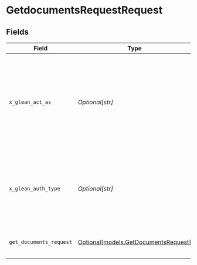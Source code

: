 # GetdocumentsRequestRequest


## Fields

| Field                                                                                                                    | Type                                                                                                                     | Required                                                                                                                 | Description                                                                                                              |
| ------------------------------------------------------------------------------------------------------------------------ | ------------------------------------------------------------------------------------------------------------------------ | ------------------------------------------------------------------------------------------------------------------------ | ------------------------------------------------------------------------------------------------------------------------ |
| `x_glean_act_as`                                                                                                         | *Optional[str]*                                                                                                          | :heavy_minus_sign:                                                                                                       | Email address of a user on whose behalf the request is intended to be made (should be non-empty only for global tokens). |
| `x_glean_auth_type`                                                                                                      | *Optional[str]*                                                                                                          | :heavy_minus_sign:                                                                                                       | Auth type being used to access the endpoint (should be non-empty only for global tokens).                                |
| `get_documents_request`                                                                                                  | [Optional[models.GetDocumentsRequest]](../models/getdocumentsrequest.md)                                                 | :heavy_minus_sign:                                                                                                       | Information about documents requested.                                                                                   |